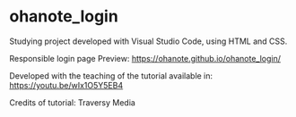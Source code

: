 # ohanote_login

Studying project developed with Visual Studio Code, using HTML and CSS.

Responsible login page
Preview: https://ohanote.github.io/ohanote_login/

Developed with the teaching of the tutorial available in:
https://youtu.be/wIx1O5Y5EB4

Credits of tutorial:
Traversy Media
